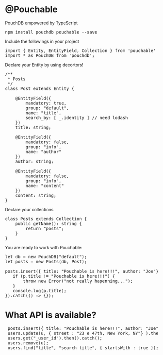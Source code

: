 # @Pouchable
PouchDB empowered by TypeScript

<pre>
npm install pouchdb pouchable --save
</pre>

Include the followings in your project
<pre>
import { Entity, EntityField, Collection } from 'pouchable'
import * as PouchDB from 'pouchdb';
</pre>

Declare your Entity by using decortors!
<pre>
/**
 * Posts 
 */
class Post extends Entity {

    @EntityField({
        mandatory: true,
        group: "default",
        name: "title",
        search_by: [ _.identity ] // need lodash
    })
    title: string;

    @EntityField({
        mandatory: false,
        group: "info",
        name: "author"
    })
    author: string;

    @EntityField({
        mandatory: false,
        group: "info",
        name: "content"
    })
    content: string;
}
</pre>

Declare your collections
<pre>
class Posts extends Collection<Post> {
    public getName(): string {
        return "posts";
    }
}
</pre>

You are ready to work with Pouchable:
<pre>
let db = new PouchDB("default");
let posts = new Posts(db, Post);

posts.insert({ title: "Pouchable is here!!!", author: "Joe"}).then((p) => {
   if (p.title != "Pouchable is here!!!") {
       throw new Error("not really hapenning...");
   }
   console.log(p.title);
}).catch(() => {});
</pre>

# What API is available? 

 <pre>
 posts.insert({ title: "Pouchable is here!!!", author: "Joe"}).then().catch(); 
 users.update(u, { street : "23 e 47th, New York, NY"} ).then().catch(); 
 users.get("_user_id").then().catch(); 
 users.remove(u);
 users.find("title", "search title", { startsWith : true });
 </pre>


